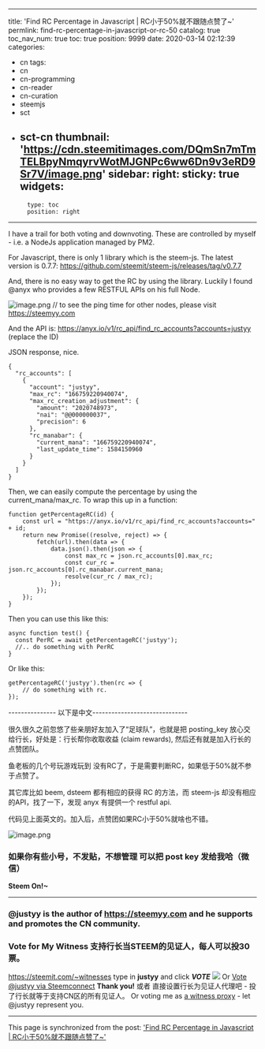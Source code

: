 
---
title: 'Find RC Percentage in Javascript | RC小于50%就不跟随点赞了~'
permlink: find-rc-percentage-in-javascript-or-rc-50
catalog: true
toc_nav_num: true
toc: true
position: 9999
date: 2020-03-14 02:12:39
categories:
- cn
tags:
- cn
- cn-programming
- cn-reader
- cn-curation
- steemjs
- sct
- sct-cn
thumbnail: 'https://cdn.steemitimages.com/DQmSn7mTmTELBpyNmqyrvWotMJGNPc6ww6Dn9v3eRD9Sr7V/image.png'
sidebar:
    right:
        sticky: true
widgets:
    -
        type: toc
        position: right
---


I have a trail for both voting and downvoting. These are controlled by myself - i.e. a NodeJs application managed by PM2.

For Javascript, there is only 1 library which is the steem-js. The latest version is 0.7.7: https://github.com/steemit/steem-js/releases/tag/v0.7.7

And, there is no easy way to get the RC by using the library. Luckily I found @anyx  who provides a few RESTFUL APIs on his full Node.

![image.png](https://cdn.steemitimages.com/DQmSn7mTmTELBpyNmqyrvWotMJGNPc6ww6Dn9v3eRD9Sr7V/image.png)
// to see the ping time for other nodes, please visit https://steemyy.com

And the API is: https://anyx.io/v1/rc_api/find_rc_accounts?accounts=justyy (replace the ID)

JSON response, nice.
```
{
  "rc_accounts": [
    {
      "account": "justyy",
      "max_rc": "166759220940074",
      "max_rc_creation_adjustment": {
        "amount": "2020748973",
        "nai": "@@000000037",
        "precision": 6
      },
      "rc_manabar": {
        "current_mana": "166759220940074",
        "last_update_time": 1584150960
      }
    }
  ]
}
```

Then, we can easily compute the percentage by using the current_mana/max_rc. To wrap this up in a function:

```
function getPercentageRC(id) {
    const url = "https://anyx.io/v1/rc_api/find_rc_accounts?accounts=" + id;
    return new Promise((resolve, reject) => {
        fetch(url).then(data => {
            data.json().then(json => {
                const max_rc = json.rc_accounts[0].max_rc;
                const cur_rc = json.rc_accounts[0].rc_manabar.current_mana;
                resolve(cur_rc / max_rc);
            });
        });    
    });
}
```

Then you can use this like this:

```
async function test() {
  const PerRC = await getPercentageRC('justyy');
  //.. do something with PerRC
}
```

Or like this:

```
getPercentageRC('justyy').then(rc => {
    // do something with rc.
});
```

--------------- 以下是中文------------------------------

很久很久之前忽悠了些亲朋好友加入了“足球队”，也就是把 posting_key 放心交给行长，好处是：行长帮你收取收益 (claim rewards), 然后还有就是加入行长的点赞团队。

鱼老板的几个号玩游戏玩到 没有RC了，于是需要判断RC，如果低于50%就不参于点赞了。

其它库比如 beem, dsteem 都有相应的获得 RC 的方法，而 steem-js 却没有相应的API，找了一下，发现 anyx 有提供一个 restful api.

代码见上面英文的。加入后，点赞团如果RC小于50%就啥也不错。

![image.png](https://cdn.steemitimages.com/DQmWCL3L5HyA7BpvGc4scmSrJrTVqaphiEEtY3zhRUhNfjc/image.png)

### 如果你有些小号，不发贴，不想管理 可以把 post key 发给我哈（微信）

**Steem On!~**

------------------

### @justyy is the author of https://steemyy.com and he supports and promotes the CN community.

### Vote for My Witness 支持行长当STEEM的见证人，每人可以投30票。
https://steemit.com/~witnesses type in **justyy** and click ***VOTE***
![](https://steemyy.com/images/vote-for-justyy.jpg)
Or [Vote @justyy via Steemconnect](https://steemconnect.com/sign/account-witness-vote?witness=justyy&approve=1) **Thank you!**
或者 直接设置行长为见证人代理吧 - 投了行长就等于支持CN区的所有见证人。
Or voting me as [a witness proxy](https://beta.steemconnect.com/sign/account-witness-proxy?proxy=justyy&approve=1) - let @justyy represent you.

- - -

This page is synchronized from the post: ['Find RC Percentage in Javascript | RC小于50%就不跟随点赞了~'](https://steemit.com/@justyy/find-rc-percentage-in-javascript-or-rc-50)

